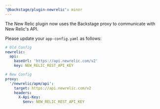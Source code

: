 ```yaml
---
'@backstage/plugin-newrelic': minor
---
```


The New Relic plugin now uses the Backstage proxy to communicate with New Relic's API.

Please update your `app-config.yaml` as follows:

```yaml
# Old Config
newrelic:
  api:
    baseUrl: 'https://api.newrelic.com/v2'
    key: NEW_RELIC_REST_API_KEY
```

```yaml
# New Config
proxy:
  '/newrelic/apm/api':
    target: https://api.newrelic.com/v2
    headers:
      X-Api-Key:
        $env: NEW_RELIC_REST_API_KEY
```
